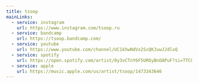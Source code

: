 ```yaml
---
title: tsoop
mainLinks:
  - service: instagram
    url: https://www.instagram.com/tsoop.ru
  - service: bandcamp
    url: https://tsoop.bandcamp.com/
  - service: youtube
    url: https://www.youtube.com/channel/UC1khwNdVx2ScQKJuwJJdlxQ
  - service: spotify
    url: https://open.spotify.com/artist/0y3vCTnY6F5UROyBnOAPuF?si=TTC8BaneT0egl9Ek9Z11Hw
  - service: apple
    url: https://music.apple.com/us/artist/tsoop/1473343646
---
```


<top-head />

<about />

<links :links="$frontmatter.mainLinks" />

<z-blob />